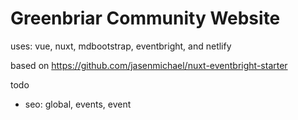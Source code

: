 # Greenbriar Community Website

uses: vue, nuxt, mdbootstrap, eventbright, and netlify

based on https://github.com/jasenmichael/nuxt-eventbright-starter

todo

- seo: global, events, event
